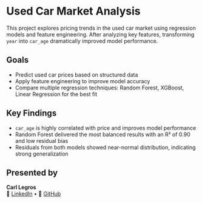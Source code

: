 # Used Car Market Analysis

This project explores pricing trends in the used car market using regression models and feature engineering. After analyzing key features, transforming `year` into `car_age` dramatically improved model performance.

## Goals
- Predict used car prices based on structured data
- Apply feature engineering to improve model accuracy
- Compare multiple regression techniques: Random Forest, XGBoost, Linear Regression for the best fit

##  Key Findings
- `car_age` is highly correlated with price and improves model performance
- Random Forest delivered the most balanced results with an R² of 0.90 and low residual bias
- Residuals from both models showed near-normal distribution, indicating strong generalization




##  Presented by
**Carl Legros**  
🔗 [LinkedIn](https://www.linkedin.com/in/carllegros/) • 🔗 [GitHub](https://github.com/carl3991)
